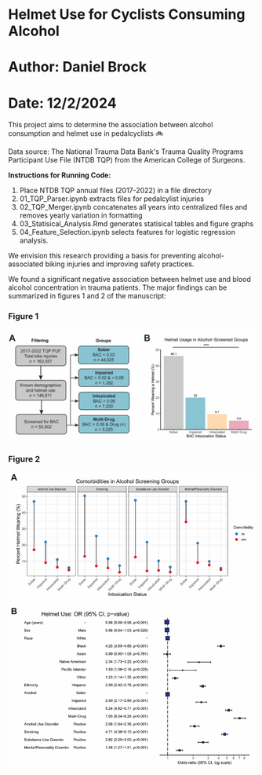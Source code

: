 # Helmet Use for Cyclists Consuming Alcohol

# Author: Daniel Brock

# Date: 12/2/2024

This project aims to determine the association between alcohol consumption and helmet use in pedalcyclists 🚲

Data source: The National Trauma Data Bank's Trauma Quality Programs Participant Use File (NTDB TQP) from the American College of Surgeons.

**Instructions for Running Code:** 
1. Place NTDB TQP annual files (2017-2022) in a file directory
2. 01_TQP_Parser.ipynb extracts files for pedalcylist injuries
3. 02_TQP_Merger.ipynb concatenates all years into centralized files and removes yearly variation in formatting
4. 03_Statisical_Analysis.Rmd generates statisical tables and figure graphs
5. 04_Feature_Selection.ipynb selects features for logistic regression analysis.

We envision this research providing a basis for preventing alcohol-associated biking injuries and improving safety practices.

We found a significant negative association between helmet use and blood alcohol concentration in trauma patients. The major findings can be summarized in figures 1 and 2 of the manuscript: 

### Figure 1
![](figures/Brock-et-al_Figures_Figure-1_Final.png)

### Figure 2

![](figures/Brock-et-al_Figures_Figure-2_Final.png)